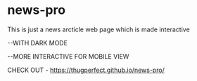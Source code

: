 # news-pro
This is just a news arcticle web page which is made interactive

--WITH DARK MODE

--MORE INTERACTIVE FOR MOBILE VIEW

CHECK OUT  -  https://thugperfect.github.io/news-pro/

